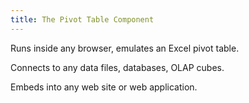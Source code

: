 ```yaml
---
title: The Pivot Table Component
---
```

<p>Runs inside any browser, emulates an Excel pivot table.</p>
<p>Connects to any data files, databases, OLAP cubes.</p>
<p>Embeds into any web site or web application.</p>
